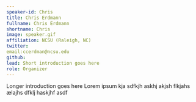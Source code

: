 ```yaml
---
speaker-id: Chris
title: Chris Erdmann
fullname: Chris Erdmann
shortname: Chris
image: speaker.gif
affiliation: NCSU (Raleigh, NC)
twitter:
email:ccerdman@ncsu.edu
github:
lead: Short introduction goes here
role: Organizer
---
```


Longer introduction goes here Lorem ipsum kja sdfkjh askhj akjsh flkjahs
ælajhs dfklj haskjhf asdf
